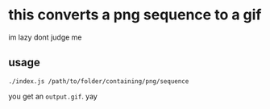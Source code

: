 # this converts a png sequence to a gif

im lazy dont judge me

## usage

```
./index.js /path/to/folder/containing/png/sequence
```

you get an `output.gif`. yay
